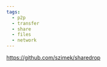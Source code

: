 ```yaml
---
tags:
  - p2p
  - transfer
  - share
  - files
  - network
---
```

https://github.com/szimek/sharedrop